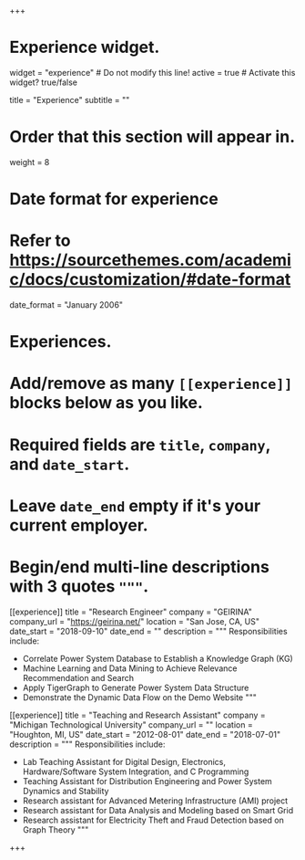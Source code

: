 +++
# Experience widget.
widget = "experience"  # Do not modify this line!
active = true  # Activate this widget? true/false

title = "Experience"
subtitle = ""

# Order that this section will appear in.
weight = 8

# Date format for experience
#   Refer to https://sourcethemes.com/academic/docs/customization/#date-format
date_format = "January 2006"

# Experiences.
#   Add/remove as many `[[experience]]` blocks below as you like.
#   Required fields are `title`, `company`, and `date_start`.
#   Leave `date_end` empty if it's your current employer.
#   Begin/end multi-line descriptions with 3 quotes `"""`.
[[experience]]
  title = "Research Engineer"
  company = "GEIRINA"
  company_url = "https://geirina.net/"
  location = "San Jose, CA, US"
  date_start = "2018-09-10"
  date_end = ""
  description = """
  Responsibilities include:
  
  * Correlate Power System Database to Establish a Knowledge Graph (KG)    
  * Machine Learning and Data Mining to Achieve Relevance Recommendation and Search 
  * Apply TigerGraph to Generate Power System Data Structure
  * Demonstrate the Dynamic Data Flow on the Demo Website
  """
  
[[experience]]
  title = "Teaching and Research Assistant"
  company = "Michigan Technological University"
  company_url = ""
  location = "Houghton, MI, US"
  date_start = "2012-08-01"
  date_end = "2018-07-01"
  description = """
  Responsibilities include:
  
  * Lab Teaching Assistant for Digital Design, Electronics, Hardware/Software System Integration, and C Programming    
  * Teaching Assistant for Distribution Engineering and Power System Dynamics and Stability 
  * Research assistant for Advanced Metering Infrastructure (AMI) project
  * Research assistant for Data Analysis and Modeling based on Smart Grid
  * Research assistant for Electricity Theft and Fraud Detection based on Graph Theory
  """

+++
